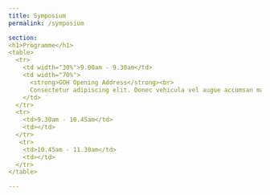 ```yaml
---
title: Symposium
permalink: /symposium

section:
<h1>Programme</h1>
<table>
  <tr>
    <td width="30%">9.00am - 9.30am</td>
    <td width="70%">
      <strong>GOH Opening Address</strong><br>
      Consectetur adipiscing elit. Donec vehicula vel augue accumsan mattis. Nunc nec ultricies arcu, sed commodo elit.
    </td>
  </tr>
  <tr>
    <td>9.30am - 10.45am</td>
    <td></td>
  </tr>
   <tr>
    <td>10.45am - 11.30am</td>
    <td></td>
  </tr>
</table>

---
```

